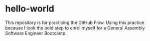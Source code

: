 # hello-world
This repository is for practicing the GitHub Flow.
Using this practice because I took the bold step to enrol myself for a General Assembly Software Engineer Bootcamp.
